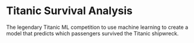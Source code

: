 # Titanic Survival Analysis

The legendary Titanic ML competition to use machine learning to create a model that predicts which passengers survived the Titanic shipwreck.
